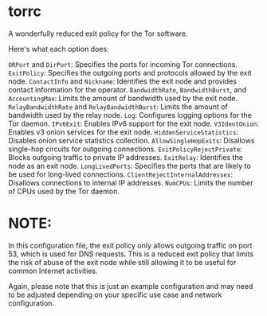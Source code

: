 # torrc
A wonderfully reduced exit policy for the Tor software.



Here's what each option does:

`ORPort` and `DirPort`: Specifies the ports for incoming Tor connections.
`ExitPolicy`: Specifies the outgoing ports and protocols allowed by the exit node.
`ContactInfo` and `Nickname`: Identifies the exit node and provides contact information for the operator.
`BandwidthRate`, `BandwidthBurst`, and `AccountingMax`: Limits the amount of bandwidth used by the exit node.
`RelayBandwidthRate` and `RelayBandwidthBurst`: Limits the amount of bandwidth used by the relay node.
`Log`: Configures logging options for the Tor daemon.
`IPv6Exit`: Enables IPv6 support for the exit node.
`V3IdentOnion`: Enables v3 onion services for the exit node.
`HiddenServiceStatistics`: Disables onion service statistics collection.
`AllowSingleHopExits`: Disallows single-hop circuits for outgoing connections.
`ExitPolicyRejectPrivate`: Blocks outgoing traffic to private IP addresses.
`ExitRelay`: Identifies the node as an exit node.
`LongLivedPorts`: Specifies the ports that are likely to be used for long-lived connections.
`ClientRejectInternalAddresses`: Disallows connections to internal IP addresses.
`NumCPUs`: Limits the number of CPUs used by the Tor daemon.

# NOTE:

In this configuration file, the exit policy only allows outgoing traffic on port 53, which is used for DNS requests. This is a reduced exit policy that limits the risk of abuse of the exit node while still allowing it to be useful for common Internet activities.

Again, please note that this is just an example configuration and may need to be adjusted depending on your specific use case and network configuration.

